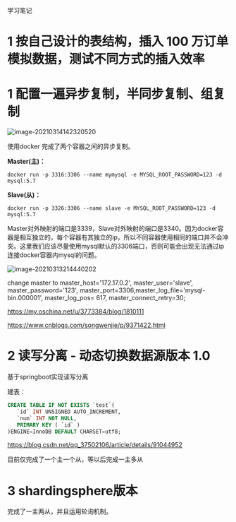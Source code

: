 学习笔记

# 1 按自己设计的表结构，插入 100 万订单模拟数据，测试不同方式的插入效率





# 1 配置一遍异步复制，半同步复制、组复制

![image-20210314142320520](C:\Users\dmm\AppData\Roaming\Typora\typora-user-images\image-20210314142320520.png)

使用docker 完成了两个容器之间的异步复制。

**Master(主)：**

```
docker run -p 3316:3306 --name mymysql -e MYSQL_ROOT_PASSWORD=123 -d mysql:5.7
```

**Slave(从)：**

```
docker run -p 3326:3306 --name slave -e MYSQL_ROOT_PASSWORD=123 -d mysql:5.7
```

Master对外映射的端口是3339，Slave对外映射的端口是3340。因为docker容器是相互独立的，每个容器有其独立的ip，所以不同容器使用相同的端口并不会冲突。这里我们应该尽量使用mysql默认的3306端口，否则可能会出现无法通过ip连接docker容器内mysql的问题。

![image-20210313214440202](C:\Users\dmm\AppData\Roaming\Typora\typora-user-images\image-20210313214440202.png)





change master to master_host='172.17.0.2', master_user='slave', master_password='123', master_port=3306,master_log_file='mysql-bin.000001', master_log_pos= 617, master_connect_retry=30;

https://my.oschina.net/u/3773384/blog/1810111

https://www.cnblogs.com/songwenjie/p/9371422.html



# 2 读写分离 - 动态切换数据源版本 1.0

基于springboot实现读写分离



建表：

```sql
CREATE TABLE IF NOT EXISTS `test`(
   `id` INT UNSIGNED AUTO_INCREMENT,
   `num` INT NOT NULL,
   PRIMARY KEY ( `id` )
)ENGINE=InnoDB DEFAULT CHARSET=utf8;
```



https://blog.csdn.net/qq_37502106/article/details/91044952

目前仅完成了一个主一个从，等以后完成一主多从

# 3 shardingsphere版本

完成了一主两从，并且运用轮询机制。